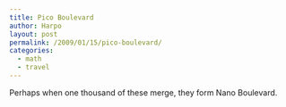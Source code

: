 ```yaml
---
title: Pico Boulevard
author: Harpo
layout: post
permalink: /2009/01/15/pico-boulevard/
categories:
  - math
  - travel
---
```

Perhaps when one thousand of these merge, they form Nano Boulevard.